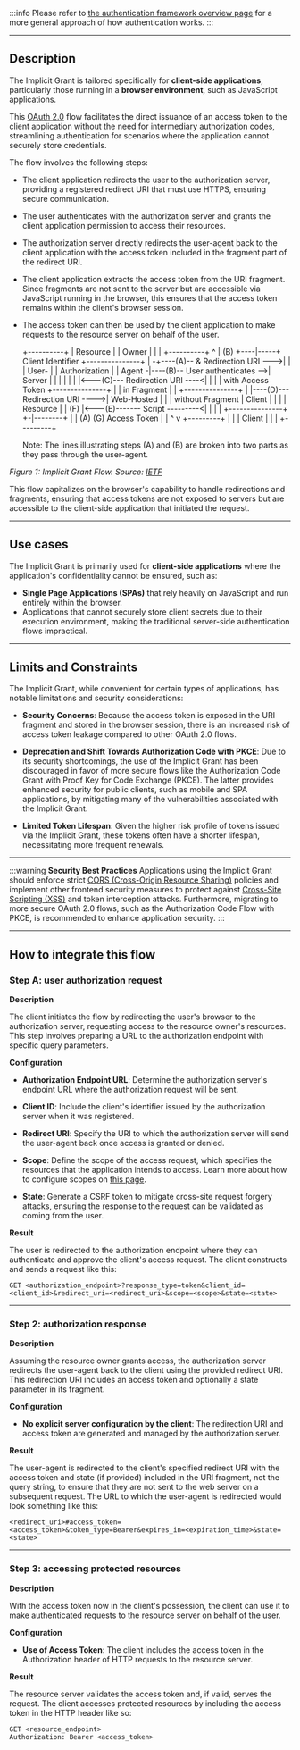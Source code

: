 
:::info
Please refer to [the authentication framework overview page](/auth-framework-overview.md) for a more general approach of how authentication works.
:::

---

## Description

The Implicit Grant is tailored specifically for **client-side applications**, particularly those running in a **browser environment**, such as JavaScript applications.

This [OAuth 2.0](https://www.rfc-editor.org/rfc/rfc6749#section-4.2) flow facilitates the direct issuance of an access token to the client application without the need for intermediary authorization codes, streamlining authentication for scenarios where the application cannot securely store credentials.

The flow involves the following steps:

* The client application redirects the user to the authorization server, providing a registered redirect URI that must use HTTPS, ensuring secure communication.
* The user authenticates with the authorization server and grants the client application permission to access their resources.
* The authorization server directly redirects the user-agent back to the client application with the access token included in the fragment part of the redirect URI.
* The client application extracts the access token from the URI fragment. Since fragments are not sent to the server but are accessible via JavaScript running in the browser, this ensures that the access token remains within the client's browser session.
* The access token can then be used by the client application to make requests to the resource server on behalf of the user.

     +----------+
     | Resource |
     |  Owner   |
     |          |
     +----------+
          ^
          |
         (B)
     +----|-----+          Client Identifier     +---------------+
     |         -+----(A)-- & Redirection URI --->|               |
     |  User-   |                                | Authorization |
     |  Agent  -|----(B)-- User authenticates -->|     Server    |
     |          |                                |               |
     |          |<---(C)--- Redirection URI ----<|               |
     |          |          with Access Token     +---------------+
     |          |            in Fragment
     |          |                                +---------------+
     |          |----(D)--- Redirection URI ---->|   Web-Hosted  |
     |          |          without Fragment      |     Client    |
     |          |                                |    Resource   |
     |     (F)  |<---(E)------- Script ---------<|               |
     |          |                                +---------------+
     +-|--------+
       |    |
      (A)  (G) Access Token
       |    |
       ^    v
     +---------+
     |         |
     |  Client |
     |         |
     +---------+

   Note: The lines illustrating steps (A) and (B) are broken into two
   parts as they pass through the user-agent.

*Figure 1: Implicit Grant Flow. Source: [IETF](https://datatracker.ietf.org/doc/html/rfc6749#section-4.2)*

This flow capitalizes on the browser's capability to handle redirections and fragments, ensuring that access tokens are not exposed to servers but are accessible to the client-side application that initiated the request.

---

## Use cases

The Implicit Grant is primarily used for **client-side applications** where the application's confidentiality cannot be ensured, such as:

* **Single Page Applications (SPAs)** that rely heavily on JavaScript and run entirely within the browser.
* Applications that cannot securely store client secrets due to their execution environment, making the traditional server-side authentication flows impractical.

---

## Limits and Constraints

The Implicit Grant, while convenient for certain types of applications, has notable limitations and security considerations:

* **Security Concerns**: Because the access token is exposed in the URI fragment and stored in the browser session, there is an increased risk of access token leakage compared to other OAuth 2.0 flows.

* **Deprecation and Shift Towards Authorization Code with PKCE**: Due to its security shortcomings, the use of the Implicit Grant has been discouraged in favor of more secure flows like the Authorization Code Grant with Proof Key for Code Exchange (PKCE). The latter provides enhanced security for public clients, such as mobile and SPA applications, by mitigating many of the vulnerabilities associated with the Implicit Grant.

* **Limited Token Lifespan**: Given the higher risk profile of tokens issued via the Implicit Grant, these tokens often have a shorter lifespan, necessitating more frequent renewals.

---

:::warning
**Security Best Practices**
Applications using the Implicit Grant should enforce strict [CORS (Cross-Origin Resource Sharing)](https://en.wikipedia.org/wiki/Cross-origin_resource_sharing) policies and implement other frontend security measures to protect against [Cross-Site Scripting (XSS)](https://en.wikipedia.org/wiki/Cross-site_scripting) and token interception attacks. Furthermore, migrating to more secure OAuth 2.0 flows, such as the Authorization Code Flow with PKCE, is recommended to enhance application security.
:::

---

## How to integrate this flow

### Step A: user authorization request

**Description**

The client initiates the flow by redirecting the user's browser to the authorization server, requesting access to the resource owner's resources. 
This step involves preparing a URL to the authorization endpoint with specific query parameters.

**Configuration**

* **Authorization Endpoint URL**: Determine the authorization server's endpoint URL where the authorization request will be sent.
  
* **Client ID**: Include the client's identifier issued by the authorization server when it was registered.

* **Redirect URI**: Specify the URI to which the authorization server will send the user-agent back once access is granted or denied.

* **Scope**: Define the scope of the access request, which specifies the resources that the application intends to access.
Learn more about how to configure scopes on [this page](https://developers.boruta.patatoid.fr/docs/provider-configuration/configure-scopes).

* **State**: Generate a CSRF token to mitigate cross-site request forgery attacks, ensuring the response to the request can be validated as coming from the user.

**Result**

The user is redirected to the authorization endpoint where they can authenticate and approve the client's access request.
The client constructs and sends a request like this:

```
GET <authorization_endpoint>?response_type=token&client_id=<client_id>&redirect_uri=<redirect_uri>&scope=<scope>&state=<state>
```
---

### Step 2: authorization response

**Description**

Assuming the resource owner grants access, the authorization server redirects the user-agent back to the client using the provided redirect URI.
This redirection URI includes an access token and optionally a state parameter in its fragment.

**Configuration**

* **No explicit server configuration by the client**: The redirection URI and access token are generated and managed by the authorization server.

**Result**

The user-agent is redirected to the client's specified redirect URI with the access token and state (if provided) included in the URI fragment, not the query string, to ensure that they are not sent to the web server on a subsequent request. The URL to which the user-agent is redirected would look something like this:

```
<redirect_uri>#access_token=<access_token>&token_type=Bearer&expires_in=<expiration_time>&state=<state>
```

---

### Step 3: accessing protected resources

**Description**

With the access token now in the client's possession, the client can use it to make authenticated requests to the resource server on behalf of the user.

**Configuration**

* **Use of Access Token**: The client includes the access token in the Authorization header of HTTP requests to the resource server.

**Result**

The resource server validates the access token and, if valid, serves the request. 
The client accesses protected resources by including the access token in the HTTP header like so:

```
GET <resource_endpoint>
Authorization: Bearer <access_token>
```